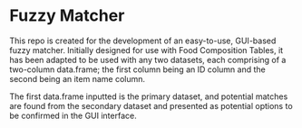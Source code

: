 # Fuzzy Matcher

This repo is created for the development of an easy-to-use, GUI-based fuzzy matcher. Initially designed for use with Food Composition Tables, it has been adapted to be used with any two datasets, each comprising of a two-column data.frame; the first column being an ID column and the second being an item name column.

The first data.frame inputted is the primary dataset, and potential matches are found from the secondary dataset and presented as potential options to be confirmed in the GUI interface.